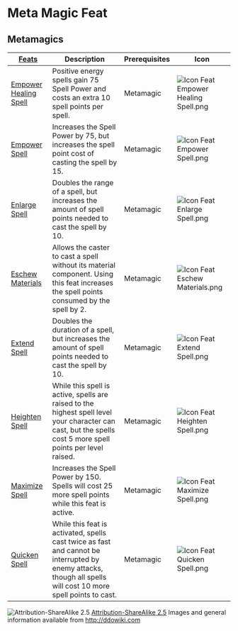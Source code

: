 # Meta Magic Feat

## Metamagics

|[ ][existingFeat] [Feats][result] | Description | Prerequisites | Icon |
|----------------------------------------|--------|----|----|
|[Empower Healing Spell](http://ddowiki.com/page/Empower_Healing_Spell) | Positive energy spells gain 75 Spell Power and costs an extra 10 spell points per spell. | Metamagic | ![Icon Feat Empower Healing Spell.png](/images/Icon_Feat_Empower_Healing_Spell.png)
|[Empower Spell](http://ddowiki.com/page/Empower_Spell) | Increases the Spell Power by 75, but increases the spell point cost of casting the spell by 15. | Metamagic | ![Icon Feat Empower Spell.png](/images/Icon_Feat_Empower_Spell.png)
|[Enlarge Spell](http://ddowiki.com/page/Enlarge_Spell) | Doubles the range of a spell, but increases the amount of spell points needed to cast the spell by 10. | Metamagic | ![Icon Feat Enlarge Spell.png](/images/Icon_Feat_Enlarge_Spell.png)
|[Eschew Materials](http://ddowiki.com/page/Eschew_Materials) | Allows the caster to cast a spell without its material component. Using this feat increases the spell points consumed by the spell by 2. | Metamagic | ![Icon Feat Eschew Materials.png](/images/Icon_Feat_Eschew_Materials.png)
|[Extend Spell](http://ddowiki.com/page/Extend_Spell) | Doubles the duration of a spell, but increases the amount of spell points needed to cast the spell by 10. | Metamagic | ![Icon Feat Extend Spell.png](/images/Icon_Feat_Extend_Spell.png)
|[Heighten Spell](http://ddowiki.com/page/Heighten_Spell) | While this spell is active, spells are raised to the highest spell level your character can cast, but the spells cost 5 more spell points per level raised. | Metamagic | ![Icon Feat Heighten Spell.png](/images/Icon_Feat_Heighten_Spell.png)
|[Maximize Spell](http://ddowiki.com/page/Maximize_Spell) | Increases the Spell Power by 150. Spells will cost 25 more spell points while this feat is active. | Metamagic | ![Icon Feat Maximize Spell.png](/images/Icon_Feat_Maximize_Spell.png)
|[Quicken Spell](http://ddowiki.com/page/Quicken_Spell) | While this feat is activated, spells cast twice as fast and cannot be interrupted by enemy attacks, though all spells will cost 10 more spell points to cast. | Metamagic | ![Icon Feat Quicken Spell.png](/images/Icon_Feat_Quicken_Spell.png)


![Attribution-ShareAlike 2.5](/images/somerights20.png)
[Attribution-ShareAlike 2.5](https://creativecommons.org/licenses/by-sa/2.5/) Images and general information available from http://ddowiki.com

[race_feat]: http://ddowiki.com/page/Category&#58;Racial_feats
[cls_feat]: http://ddowiki.com/page/Category&#58;Class_feats
[existingFeat]: - "c:verify-rows=#feat:verifyFeats()"
[_matchStrategy_]: - "c:matchStrategy=KeyMatch"
[result]: - "?=#feat"

